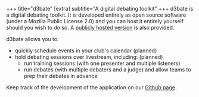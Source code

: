 +++
title="d3bate"
[extra]
subtitle="A digital debating toolkit"
+++
d3bate is a digital debating toolkit. It is developed entirely as open source software (under a Mozilla Public License 2.0) and you can host it entirely yourself should you wish to do so. A [publicly hosted version](https://debating.web.app) is also provided.

d3bate allows you to:
- quickly schedule events in your club's calendar (planned)
- hold debating sessions over livestream, including: (planned)
    - run training sessions (with one presenter and multiple listeners)
    - run debates (with multiple debaters and a judge) and allow teams to prep their debates in advance

Keep track of the development of the application on our [Github page](https://github.com/d3abte/d3bate).

